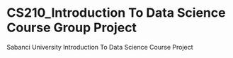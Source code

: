 # CS210_Introduction To Data Science Course Group Project
Sabanci University Introduction To Data Science Course Project
